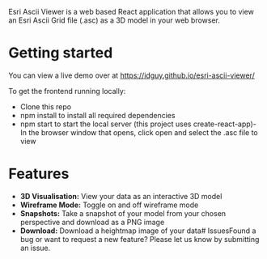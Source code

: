 Esri Ascii Viewer is a web based React application that allows you to view an Esri Ascii Grid file (.asc) as a 3D model in your web browser.

# Getting started
You can view a live demo over at https://idguy.github.io/esri-ascii-viewer/

To get the frontend running locally:
- Clone this repo
- npm install to install all required dependencies
- npm start to start the local server (this project uses create-react-app)- In the browser window that opens, click open and select the .asc file to view

# Features
- **3D Visualisation:** View your data as an interactive 3D model
- **Wireframe Mode:** Toggle on and off wireframe mode
- **Snapshots:** Take a snapshot of your model from your chosen perspective and download as a PNG image
- **Download:** Download a heightmap image of your data# IssuesFound a bug or want to request a new feature? Please let us know by submitting an issue.